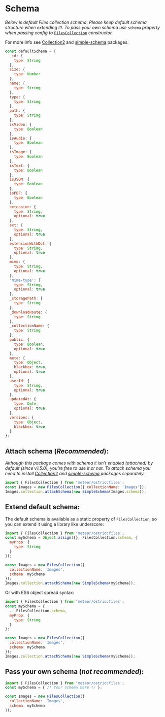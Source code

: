 # Schema

*Below is default Files collection schema. Please keep default schema structure when extending it!. To pass your own schema use* `schema` *property when passing config to* [`FilesCollection`](https://github.com/VeliovGroup/Meteor-Files/wiki/Constructor) *constructor.*

For more info see [Collection2](https://github.com/aldeed/meteor-collection2) and [simple-schema](https://atmospherejs.com/aldeed/simple-schema) packages.

```js
const defaultSchema = {
  _id: {
    type: String
  },
  size: {
    type: Number
  },
  name: {
    type: String
  },
  type: {
    type: String
  },
  path: {
    type: String
  },
  isVideo: {
    type: Boolean
  },
  isAudio: {
    type: Boolean
  },
  isImage: {
    type: Boolean
  },
  isText: {
    type: Boolean
  },
  isJSON: {
    type: Boolean
  },
  isPDF: {
    type: Boolean
  },
  extension: {
    type: String,
    optional: true
  },
  ext: {
    type: String,
    optional: true
  },
  extensionWithDot: {
    type: String,
    optional: true
  },
  mime: {
    type: String,
    optional: true
  },
  'mime-type': {
    type: String,
    optional: true
  },
  _storagePath: {
    type: String
  },
  _downloadRoute: {
    type: String
  },
  _collectionName: {
    type: String
  },
  public: {
    type: Boolean,
    optional: true
  },
  meta: {
    type: Object,
    blackbox: true,
    optional: true
  },
  userId: {
    type: String,
    optional: true
  },
  updatedAt: {
    type: Date,
    optional: true
  },
  versions: {
    type: Object,
    blackbox: true
  }
};
```

## Attach schema (*Recommended*):

*Although this package comes with schema it isn't enabled (attached) by default (since v1.5.0), you're free to use it or not. To attach schema you need to install [Collection2](https://github.com/aldeed/meteor-collection2) and [simple-schema](https://atmospherejs.com/aldeed/simple-schema) packages separately.*

```js
import { FilesCollection } from 'meteor/ostrio:files';
const Images = new FilesCollection({ collectionName: 'Images'});
Images.collection.attachSchema(new SimpleSchema(Images.schema));
```

## Extend default schema:

The default schema is available as a static property of `FilesCollection`, so you can extend it using a library like underscore:

```js
import { FilesCollection } from 'meteor/ostrio:files';
const mySchema = Object.assign({}, FilesCollection.schema, {
  myProp: {
    type: String
  }
});

const Images = new FilesCollection({
  collectionName: 'Images',
  schema: mySchema
});
Images.collection.attachSchema(new SimpleSchema(mySchema));
```

Or with ES6 object spread syntax:

```js
import { FilesCollection } from 'meteor/ostrio:files';
const mySchema = {
  ...FilesCollection.schema,
  myProp: {
    type: String
  }
};

const Images = new FilesCollection({
  collectionName: 'Images',
  schema: mySchema
});
Images.collection.attachSchema(new SimpleSchema(mySchema));
```

## Pass your own schema (*not recommended*):

```js
import { FilesCollection } from 'meteor/ostrio:files';
const mySchema = { /* Your schema here */ };

const Images = new FilesCollection({
  collectionName: 'Images',
  schema: mySchema
});
```
